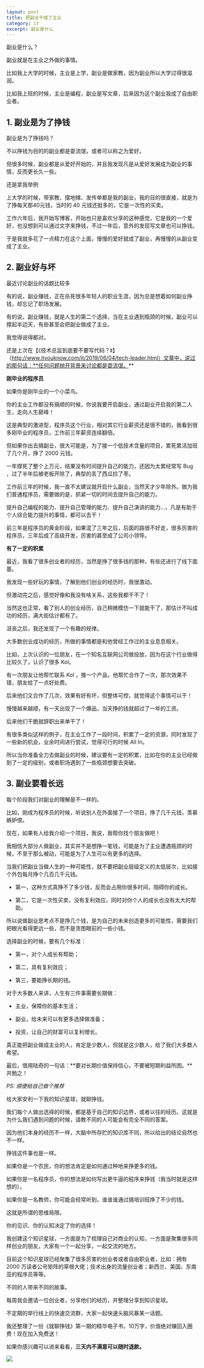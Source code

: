 ```yaml
---
layout: post
title: 把副业干成了主业
category: it
excerpt: 副业是什么
---
```


副业是什么？

副业就是在主业之外做的事情。

比如我上大学的时候，主业是上学，副业是做家教，因为副业所以大学过得很滋润。

比如我上班的时候，主业是编程，副业是写文章，后来因为这个副业我成了自由职业者。

## 1. 副业是为了挣钱

副业是为了挣钱吗？

不以挣钱为目的的副业都是耍流氓，或者可以称之为爱好。

但很多时候，副业都是从爱好开始的，并且我发现凡是从爱好发展成为副业的事情，反而更长久一些。

还是拿我举例

上大学的时候，带家教、摆地摊、发传单都是我的副业，我的目的很直接，就是为了挣每天那40元钱，当时的 40 元钱还挺多的，它是一次性的买卖。

工作六年后，我开始写博客，开始也只是喜欢分享的这种感觉，它是我的一个爱好，也没想到可以通过文字来挣钱，不过一年后，意外的发现写文章也可以挣钱。

于是我就多花了一点精力在这个上面，慢慢的爱好就成了副业，再慢慢的从副业变成了主业。

## 2. 副业好与坏

最近讨论副业的话题比较多

有的说，副业赚钱，正在杀死很多年轻人的职业生涯，因为总是想着如何副业挣钱，却忘记了职场发展。

有的说，副业赚钱，就是人生的第二个选择，当在主业遇到瓶颈的时候，副业可以撑起半边天，有些甚至会把副业做成了主业。

我觉得说得都对。

还是上次在【《技术总监到底要不要写代码？》】（http://www.ityouknow.com/it/2019/06/04/tech-leader.html）文章中，说过的那句话：**任何问题抛开背景来讨论都是耍流氓。**

**刚毕业的程序员**

如果你是刚毕业的一个小菜鸟。

你的主业工作都没有搞顺的时候，你说我要开启副业，通过副业开启我的第二人生，走向人生巅峰！

这是典型的激进型，程序员这个行业，相对其它行业薪资还是很不错的，我看到很多刚毕业的程序员，工作前三年薪资连续翻倍。

但如果你出去搞副业，很大可能是，为了接一个低技术含量的项目，累死累活加班了几个月，挣了 2000 元钱。

一年撑死了整个上万元，结果没有时间提升自己的能力，还因为太累经常写 Bug ，过了半年后被老板开除了，典型的丢了西瓜捡了枣。

工作前三年的时候，我一直不太建议就开启什么副业，当然天才少年除外。做为我们普通程序员，需要做的是，抓紧一切的时间去提升自己的能力。

提升自己编程的能力、提升自己管理的能力、提升自己演讲的能力...，凡是有助于个人综合能力提升的事情，都可以去干！

前三年是程序员的黄金阶段，如果混了三年之后，后面的路很不好走，很多厉害的程序员，三年后成了高级开发，厉害的甚至成了公司小领导。

**有了一定的积累**

最近，我看了很多创业者的经历，当然是挣了很多钱的那种，有些还进行了线下面基。

我发现一些好玩的事情，了解到他们创业的经历时，我很激动。

但激动完之后，感觉好像和我没有啥关系，这些我都干不了！

当然这也正常，看了别人的创业经历，自己稍微模仿一下就能干了，那估计不叫成功的经历，满大街估计都有了。

沮丧之后，我还发现了一个有趣的规律。

大多数创业成功的经历，所做的事情都是和他曾经工作过的主业息息相关。

比如，上次认识的一位朋友，在一个知名互联网公司做投放，因为在这个行业做得比较久了，认识了很多 Kol。

有一次朋友让他帮忙联系 Kol ，推一个产品，他帮忙合作了一次，那次效果不错，朋友给了一点好处费。

后来他们又合作了几次，效果有好有坏，但整体可控，就觉得这个事情可以干！

慢慢越来越顺，有一天出现了一个爆品，当天挣的钱就超过了一年的工资。

后来他们干脆就辞职出来单干了！

有很多类似这样的例子，在主业工作了一段时间，积累了一定的资源，同时发现了一些新的机会，业余时间进行尝试，觉得可行的时候 All In。

所以当你准备全力去做副业的时候，建议要有一定的积累，比如在你的主业已经做到了一定的级别，或者职场遇到了一些瓶颈想要去突破。

## 3. 副业要看长远

每个阶段我们对副业的理解是不一样的。

比如，刚成为程序员的时候，听说别人在外面接了一个项目，挣了几千元钱，羡慕嫉妒恨。

现在，如果有人给我介绍一个项目，我说，我帮你找个朋友做吧！

我相信大部分人做副业，其实并不是想挣一笔钱，可能是为了主业遭遇瓶颈的时候，不至于那么被动，可能是为了人生可以有更多的选择。

当我们把副业当做人生的一种可能性，就不要把副业层级定义的太低层次，比如接个外包每月挣个几百几千元钱。

- 第一，这种方式真挣不了多少钱，反而会占用你很多时间，阻碍你的成长。

- 第二，它是一次性买卖，没有复利效应，同时对你个人的成长也没有太大的帮助。

所以说做副业思考点不是挣几个钱，是为自己的未来创造更多的可能性，需要我们把眼光看得更远一些，而不是贪图眼前的一些小钱。

选择副业的时候，要有几个标准：

- 第一，对个人成长有帮助；

- 第二，具有复利效应；

- 第三，要能挣长期的钱。

对于大多数人来讲，人生有三件事需要长期做：

- 主业，保障你的基本生活；

- 副业，给未来可以有更多选择做准备；

- 投资，让自己的财富可以复利增长。

真正能把副业做成主业的人，肯定是少数人，但就是这少数人，给了我们大多数人希望。

最后，借用陆奇的一句话：**要对长期价值保持信心，不要被短期利益所困。**共勉之！



*PS: 顺便给自己做个推荐*

给大家安利一下我的知识星球，就聊挣钱。

我们每个人做出选择的时候，都是基于自己的知识边界，或者以往的经历。这就是为什么我们遇到问题的时候，请教不同的人可能会有完全不同的答案。

因为他们本身的经历不一样，大脑中所存贮的知识库不同，所以给出的结论自然也不一样。

挣钱这件事也是一样。

如果你是一个农民，你的想法肯定是如何通过种地来挣更多的钱。

如果你是一名程序员，你的想法是如何写出更牛逼的程序来挣钱（我当时就是这样想的）。

如果你是一名教师，你可能会经常听到，谁谁谁通过搞培训班挣了不少的钱。

这就是所谓的思维局限。

你的见识、你的认知决定了你的选择！

我创建这个知识星球，一方面是为了梳理自己对商业的认知，一方面是聚集很多同样创业的朋友，大家有一个一起分享，一起交流的地方。

目前这个知识星球已经聚集了很多厉害的创业者或者自由职业者，比如：拥有 2000 万读者公号矩阵的草根大佬；技术出身的流量创业者；新西兰、美国、东南亚的程序员等等。

不同的人带来不同的故事。

每周我会邀请一位创业者，分享他们的经历，并整理分享到知识星球。

不定期的举行线上的快速交流群，大家一起快速头脑风暴某一话题。

我还整理了一份《就聊挣钱》第一期的精华电子书，10万字，价值绝对赚回入圈费！现在加入免费送！

如果你感兴趣可以进来看看，**三天内不满意可以随时退款。**

![](http://favorites.ren/assets/images/2019/it/job01.jpeg)


